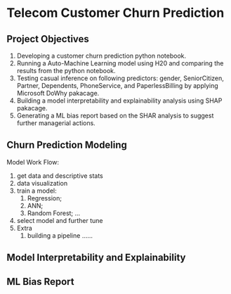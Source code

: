 # Telecom Customer Churn Prediction
## Project Objectives
1. Developing a customer churn prediction python notebook.
2. Running a Auto-Machine Learning model using H20 and comparing the results from the python notebook.
3. Testing casual inference on following predictors: gender, SeniorCitizen, Partner, Dependents, PhoneService, and PaperlessBilling by applying Microsoft DoWhy pakacage.             
4. Building a model interpretability and explainability analysis using SHAP pakacage.
5. Generating a ML bias report based on the SHAR analysis to suggest further managerial actions.

## Churn Prediction Modeling
Model Work Flow:
1. get data and descriptive stats
2. data visualization 
3. train a model:
    1) Regression;
    2) ANN;
    3) Random Forest;
    ...
4. select model and further tune
5. Extra
    1) building a pipeline
    ...... 

## Model Interpretability and Explainability

## ML Bias Report
